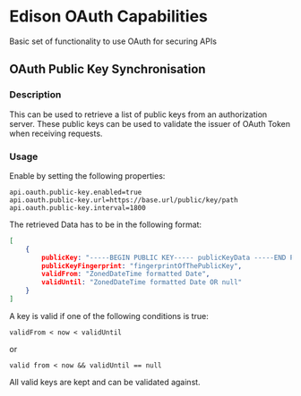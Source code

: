 # Edison OAuth Capabilities

Basic set of functionality to use OAuth for securing APIs

## OAuth Public Key Synchronisation

### Description

This can be used to retrieve a list of public keys from an authorization server. These public keys
can be used to validate the issuer of OAuth Token when receiving requests.

### Usage

Enable by setting the following properties:

```properties
api.oauth.public-key.enabled=true
api.oauth.public-key.url=https://base.url/public/key/path
api.oauth.public-key.interval=1800
```

The retrieved Data has to be in the following format:

```json
[
    {
        publicKey: "-----BEGIN PUBLIC KEY----- publicKeyData -----END PUBLIC KEY----- ",
        publicKeyFingerprint: "fingerprintOfThePublicKey",
        validFrom: "ZonedDateTime formatted Date",
        validUntil: "ZonedDateTime formatted Date OR null"
    }
]
```

A key is valid if one of the following conditions is true:

`validFrom < now < validUntil` 

or 

`valid from < now && validUntil == null`

All valid keys are kept and can be validated against. 

